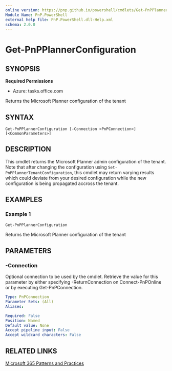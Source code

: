 ```yaml
---
online version: https://pnp.github.io/powershell/cmdlets/Get-PnPPlannerConfiguration.html
Module Name: PnP.PowerShell
external help file: PnP.PowerShell.dll-Help.xml
schema: 2.0.0
---
```

  
# Get-PnPPlannerConfiguration

## SYNOPSIS

**Required Permissions**

* Azure: tasks.office.com

Returns the Microsoft Planner configuration of the tenant

## SYNTAX

```
Get-PnPPlannerConfiguration [-Connection <PnPConnection>] [<CommonParameters>]
```

## DESCRIPTION
This cmdlet returns the Microsoft Planner admin configuration of the tenant. Note that after changing the configuration using `Set-PnPPlannerTenantConfiguration`, this cmdlet may return varying results which could deviate from your desired configuration while the new configuration is being propagated accross the tenant.

## EXAMPLES

### Example 1
```powershell
Get-PnPPlannerConfiguration
```
Returns the Microsoft Planner configuration of the tenant

## PARAMETERS

### -Connection
Optional connection to be used by the cmdlet.
Retrieve the value for this parameter by either specifying -ReturnConnection on Connect-PnPOnline or by executing Get-PnPConnection.

```yaml
Type: PnPConnection
Parameter Sets: (All)
Aliases:

Required: False
Position: Named
Default value: None
Accept pipeline input: False
Accept wildcard characters: False
```

## RELATED LINKS

[Microsoft 365 Patterns and Practices](https://aka.ms/m365pnp)